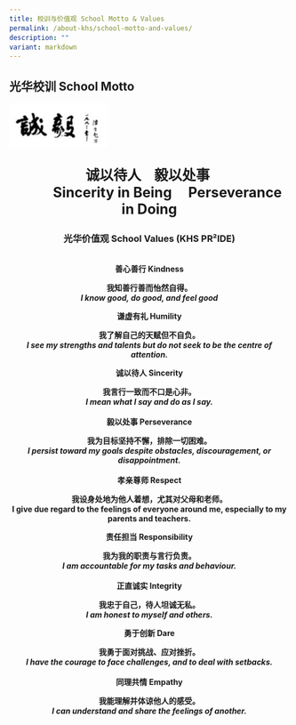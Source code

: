 ```yaml
---
title: 校训与价值观 School Motto & Values
permalink: /about-khs/school-motto-and-values/
description: ""
variant: markdown
---
```

<h2><strong>光华校训 School Motto</strong></h2>
<div class="isomer-image-wrapper">
<img style="width:35%" height="auto" width="100%" src="/images/smv1.png">
</div>
<p style="text-align: center;font-size:25px;"><strong>诚以待人&nbsp;&nbsp; &nbsp;毅以处事&nbsp;</strong><br>
<b style="text-align: center;"><strong> ‎ ‎ ‎ ‎ ‎ ‎ ‎ ‎ ‎ ‎ ‎ ‎Sincerity in Being‎ ‎ ‎  ‎ ‎ Perseverance in Doing</strong>
</b></p><b style="text-align: center;">
<p></p>
<h3><strong>光华价值观 School Values (KHS PR²IDE)</strong></h3>
<p><strong><br>善心善行 Kindness</strong>
</p>
<p>我知善行善而怡然自得。
<br><em>I know good, do good, and feel good</em> 
<br>
</p>
<p><strong>谦虚有礼 Humility</strong>
</p>
<p>我了解自己的天赋但不自负。
<br><em>I see my strengths and talents but do not seek to be the centre of attention.</em>
</p>
<p><strong>诚以待人 Sincerity</strong>
</p>
<p>我言行一致而不口是心非。
<br><em>I mean what I say and do as I say.</em> 
<br>
<br><strong>毅以处事 Perseverance</strong>
</p>
<p>我为目标坚持不懈，排除一切困难。
<br><em>I persist toward my goals despite obstacles, discouragement, or disappointment.</em> 
<br>
<br><strong>孝亲尊师 Respect</strong>
</p>
<p>我设身处地为他人着想，尤其对父母和老师。
<br>I give due regard to the feelings of everyone around me, especially to
my parents and teachers.
<br>
</p>
<p><strong>责任担当 Responsibility</strong>
</p>
<p>我为我的职责与言行负责。
<br><em>I am accountable for my tasks and behaviour.</em> 
<br>
<br><strong>正直诚实 Integrity</strong>
</p>
<p>我忠于自己，待人坦诚无私。
<br><em>I am honest to myself and others.</em> 
<br>
</p>
<p><strong>勇于创新 Dare</strong>
</p>
<p>我勇于面对挑战、应对挫折。
<br><em>I have the courage to face challenges, and to deal with setbacks.</em> 
<br>
<br><strong>同理共情 Empathy</strong>
</p>
<p>我能理解并体谅他人的感受。
<br><em>I can understand and share the feelings of another.</em> 
<br>
</p></b>